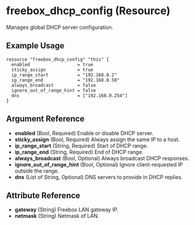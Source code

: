 # freebox_dhcp_config (Resource)

Manages global DHCP server configuration.

## Example Usage

```hcl
resource "freebox_dhcp_config" "this" {
  enabled                  = true
  sticky_assign            = true
  ip_range_start           = "192.168.0.2"
  ip_range_end             = "192.168.0.50"
  always_broadcast         = false
  ignore_out_of_range_hint = false
  dns                      = ["192.168.0.254"]
}
````

## Argument Reference

* **enabled** (Bool, Required) Enable or disable DHCP server.
* **sticky\_assign** (Bool, Required) Always assign the same IP to a host.
* **ip\_range\_start** (String, Required) Start of DHCP range.
* **ip\_range\_end** (String, Required) End of DHCP range.
* **always\_broadcast** (Bool, Optional) Always broadcast DHCP responses.
* **ignore\_out\_of\_range\_hint** (Bool, Optional) Ignore client-requested IP outside the range.
* **dns** (List of String, Optional) DNS servers to provide in DHCP replies.

## Attribute Reference

* **gateway** (String) Freebox LAN gateway IP.
* **netmask** (String) Netmask of LAN.
